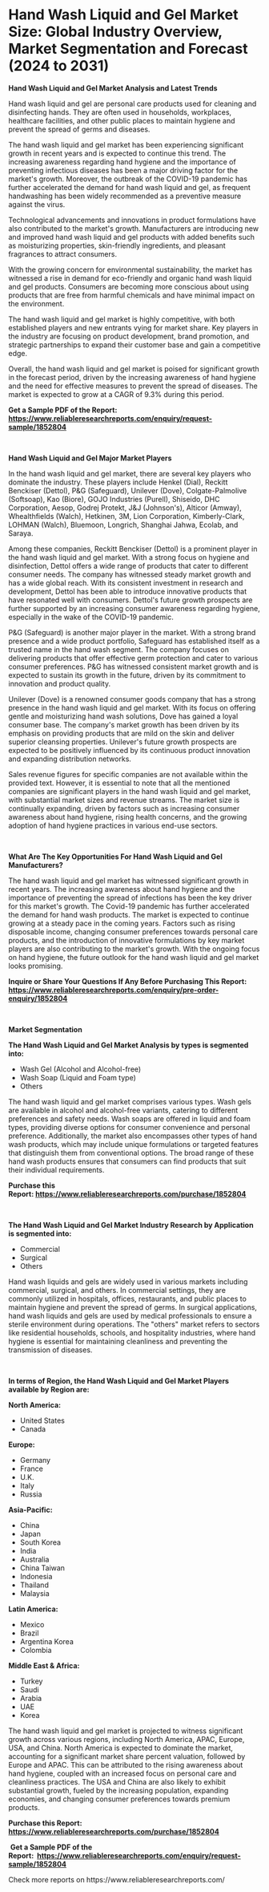 <p><h1>Hand Wash Liquid and Gel Market Size: Global Industry Overview, Market Segmentation and Forecast (2024 to 2031)</h1></p><p><strong>Hand Wash Liquid and Gel Market Analysis and Latest Trends</strong></p>
<p><p>Hand wash liquid and gel are personal care products used for cleaning and disinfecting hands. They are often used in households, workplaces, healthcare facilities, and other public places to maintain hygiene and prevent the spread of germs and diseases.</p><p>The hand wash liquid and gel market has been experiencing significant growth in recent years and is expected to continue this trend. The increasing awareness regarding hand hygiene and the importance of preventing infectious diseases has been a major driving factor for the market's growth. Moreover, the outbreak of the COVID-19 pandemic has further accelerated the demand for hand wash liquid and gel, as frequent handwashing has been widely recommended as a preventive measure against the virus.</p><p>Technological advancements and innovations in product formulations have also contributed to the market's growth. Manufacturers are introducing new and improved hand wash liquid and gel products with added benefits such as moisturizing properties, skin-friendly ingredients, and pleasant fragrances to attract consumers.</p><p>With the growing concern for environmental sustainability, the market has witnessed a rise in demand for eco-friendly and organic hand wash liquid and gel products. Consumers are becoming more conscious about using products that are free from harmful chemicals and have minimal impact on the environment.</p><p>The hand wash liquid and gel market is highly competitive, with both established players and new entrants vying for market share. Key players in the industry are focusing on product development, brand promotion, and strategic partnerships to expand their customer base and gain a competitive edge.</p><p>Overall, the hand wash liquid and gel market is poised for significant growth in the forecast period, driven by the increasing awareness of hand hygiene and the need for effective measures to prevent the spread of diseases. The market is expected to grow at a CAGR of 9.3% during this period.</p></p>
<p><strong>Get a Sample PDF of the Report:&nbsp; <a href="https://www.reliableresearchreports.com/enquiry/request-sample/1852804">https://www.reliableresearchreports.com/enquiry/request-sample/1852804</a></strong></p>
<p>&nbsp;</p>
<p><strong>Hand Wash Liquid and Gel Major Market Players</strong></p>
<p><p>In the hand wash liquid and gel market, there are several key players who dominate the industry. These players include Henkel (Dial), Reckitt Benckiser (Dettol), P&G (Safeguard), Unilever (Dove), Colgate-Palmolive (Softsoap), Kao (Biore), GOJO Industries (Purell), Shiseido, DHC Corporation, Aesop, Godrej Protekt, J&J (Johnson's), Alticor (Amway), Whealthfields (Walch), Hetkinen, 3M, Lion Corporation, Kimberly-Clark, LOHMAN (Walch), Bluemoon, Longrich, Shanghai Jahwa, Ecolab, and Saraya.</p><p>Among these companies, Reckitt Benckiser (Dettol) is a prominent player in the hand wash liquid and gel market. With a strong focus on hygiene and disinfection, Dettol offers a wide range of products that cater to different consumer needs. The company has witnessed steady market growth and has a wide global reach. With its consistent investment in research and development, Dettol has been able to introduce innovative products that have resonated well with consumers. Dettol's future growth prospects are further supported by an increasing consumer awareness regarding hygiene, especially in the wake of the COVID-19 pandemic.</p><p>P&G (Safeguard) is another major player in the market. With a strong brand presence and a wide product portfolio, Safeguard has established itself as a trusted name in the hand wash segment. The company focuses on delivering products that offer effective germ protection and cater to various consumer preferences. P&G has witnessed consistent market growth and is expected to sustain its growth in the future, driven by its commitment to innovation and product quality.</p><p>Unilever (Dove) is a renowned consumer goods company that has a strong presence in the hand wash liquid and gel market. With its focus on offering gentle and moisturizing hand wash solutions, Dove has gained a loyal consumer base. The company's market growth has been driven by its emphasis on providing products that are mild on the skin and deliver superior cleansing properties. Unilever's future growth prospects are expected to be positively influenced by its continuous product innovation and expanding distribution networks.</p><p>Sales revenue figures for specific companies are not available within the provided text. However, it is essential to note that all the mentioned companies are significant players in the hand wash liquid and gel market, with substantial market sizes and revenue streams. The market size is continually expanding, driven by factors such as increasing consumer awareness about hand hygiene, rising health concerns, and the growing adoption of hand hygiene practices in various end-use sectors.</p></p>
<p>&nbsp;</p>
<p><strong>What Are The Key Opportunities For Hand Wash Liquid and Gel Manufacturers?</strong></p>
<p><p>The hand wash liquid and gel market has witnessed significant growth in recent years. The increasing awareness about hand hygiene and the importance of preventing the spread of infections has been the key driver for this market's growth. The Covid-19 pandemic has further accelerated the demand for hand wash products. The market is expected to continue growing at a steady pace in the coming years. Factors such as rising disposable income, changing consumer preferences towards personal care products, and the introduction of innovative formulations by key market players are also contributing to the market's growth. With the ongoing focus on hand hygiene, the future outlook for the hand wash liquid and gel market looks promising.</p></p>
<p><strong>Inquire or Share Your Questions If Any Before Purchasing This Report: <a href="https://www.reliableresearchreports.com/enquiry/pre-order-enquiry/1852804">https://www.reliableresearchreports.com/enquiry/pre-order-enquiry/1852804</a></strong></p>
<p>&nbsp;</p>
<p><strong>Market Segmentation</strong></p>
<p><strong>The Hand Wash Liquid and Gel Market Analysis by types is segmented into:</strong></p>
<p><ul><li>Wash Gel (Alcohol and Alcohol-free)</li><li>Wash Soap (Liquid and Foam type)</li><li>Others</li></ul></p>
<p><p>The hand wash liquid and gel market comprises various types. Wash gels are available in alcohol and alcohol-free variants, catering to different preferences and safety needs. Wash soaps are offered in liquid and foam types, providing diverse options for consumer convenience and personal preference. Additionally, the market also encompasses other types of hand wash products, which may include unique formulations or targeted features that distinguish them from conventional options. The broad range of these hand wash products ensures that consumers can find products that suit their individual requirements.</p></p>
<p><strong>Purchase this Report:&nbsp;<a href="https://www.reliableresearchreports.com/purchase/1852804">https://www.reliableresearchreports.com/purchase/1852804</a></strong></p>
<p>&nbsp;</p>
<p><strong>The Hand Wash Liquid and Gel Market Industry Research by Application is segmented into:</strong></p>
<p><ul><li>Commercial</li><li>Surgical</li><li>Others</li></ul></p>
<p><p>Hand wash liquids and gels are widely used in various markets including commercial, surgical, and others. In commercial settings, they are commonly utilized in hospitals, offices, restaurants, and public places to maintain hygiene and prevent the spread of germs. In surgical applications, hand wash liquids and gels are used by medical professionals to ensure a sterile environment during operations. The "others" market refers to sectors like residential households, schools, and hospitality industries, where hand hygiene is essential for maintaining cleanliness and preventing the transmission of diseases.</p></p>
<p>&nbsp;</p>
<p><strong>In terms of Region, the Hand Wash Liquid and Gel Market Players available by Region are:</strong></p>
<p>
    <p> <strong> North America: </strong>
        <ul>
            <li>United States</li>
            <li>Canada</li>
        </ul>
        </p> 
    <p> <strong> Europe: </strong>
        <ul>
            <li>Germany</li>
            <li>France</li>
            <li>U.K.</li>
            <li>Italy</li>
            <li>Russia</li>
        </ul>
        </p> 
    <p> <strong> Asia-Pacific: </strong>
        <ul>
            <li>China</li>
            <li>Japan</li>
            <li>South Korea</li>
            <li>India</li>
            <li>Australia</li>
            <li>China Taiwan</li>
            <li>Indonesia</li>
            <li>Thailand</li>
            <li>Malaysia</li>
        </ul>
        </p> 
    <p> <strong> Latin America: </strong>
        <ul>
            <li>Mexico</li>
            <li>Brazil</li>
            <li>Argentina Korea</li>
            <li>Colombia</li>
        </ul>
        </p> 
    <p> <strong> Middle East & Africa: </strong>
        <ul>
            <li>Turkey</li>
            <li>Saudi</li>
            <li>Arabia</li>
            <li>UAE</li>
            <li>Korea</li>
        </ul>
    </p>
    </p>
<p><p>The hand wash liquid and gel market is projected to witness significant growth across various regions, including North America, APAC, Europe, USA, and China. North America is expected to dominate the market, accounting for a significant market share percent valuation, followed by Europe and APAC. This can be attributed to the rising awareness about hand hygiene, coupled with an increased focus on personal care and cleanliness practices. The USA and China are also likely to exhibit substantial growth, fueled by the increasing population, expanding economies, and changing consumer preferences towards premium products.</p></p>
<p><strong>Purchase this Report: <a href="https://www.reliableresearchreports.com/purchase/1852804">https://www.reliableresearchreports.com/purchase/1852804</a></strong></p>
<p>&nbsp;<strong>Get a Sample PDF of the Report:&nbsp;&nbsp;<a href="https://www.reliableresearchreports.com/enquiry/request-sample/1852804">https://www.reliableresearchreports.com/enquiry/request-sample/1852804</a></strong></p>
<p><strong></strong></p>
<p>Check more reports on https://www.reliableresearchreports.com/</p>